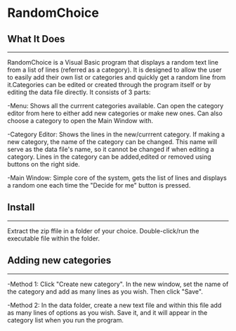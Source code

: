 # RandomChoice
## What It Does
-----
RandomChoice is a Visual Basic program that displays a random text line from a list of lines (referred as a category). It is designed to allow the user to easily add their own list or categories and quickly get a random line from it.Categories can be edited or created through the program itself or by editing the data file directly. It consists of 3 parts:

-Menu: Shows all the currrent categories available. Can open the category editor from here to either add new categories or make new ones. Can also choose a category to open the Main Window with.

-Category Editor: Shows the lines in the new/currrent category. If making a new category, the name of the category can be changed. This name will serve as the data file's name, so it cannot be changed if when editing a category. Lines in the category can be added,edited or removed using buttons on the right side.

-Main Window: Simple core of the system, gets the list of lines and displays a random one each time the "Decide for me" button is pressed.

## Install
-----
Extract the zip ffile in a folder of your choice.
Double-click/run the executable file within the folder.

## Adding new categories
-----
-Method 1:
Click "Create new category". In the new window, set the name of the category and add as many lines as you wish. Then click "Save".

-Method 2:
In the data folder, create a new text file and within this file add as many lines of options as you wish. Save it, and it will appear in the category list when you run the program.
